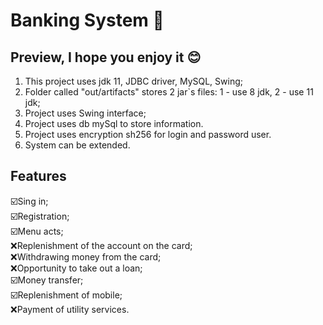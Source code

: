 # Banking System 🏦

## Preview, I hope you enjoy it 😊
1. This project uses jdk 11, JDBC driver, MySQL, Swing;
2. Folder called "out/artifacts" stores 2 jar`s files: 1 - use 8 jdk, 2 - use 11 jdk;
3. Project uses Swing interface;
4. Project uses db mySql to store information.
5. Project uses encryption sh256 for login and password user.
6. System can be extended.

## Features
☑️Sing in;
<br>☑️Registration;
<br>☑️Menu acts;
<br>:x:Replenishment of the account on the card;
<br>:x:Withdrawing money from the card;
<br>:x:Opportunity to take out a loan;
<br>☑️Money transfer;
<br>☑️Replenishment of mobile;
<br>:x:Payment of utility services.
